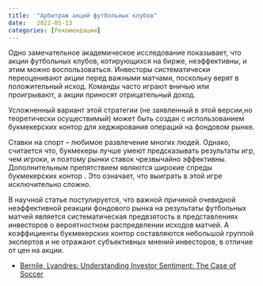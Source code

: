 ```yaml
---
title:  "Арбитраж акций футбольных клубов"
date:   2022-05-13
categories: [Рекомендации]
---
```


Одно замечательное академическое исследование показывает, что акции футбольных клубов, котирующихся на бирже, неэффективны, и этим можно воспользоваться. Инвесторы систематически переоценивают акции перед важными матчами, поскольку верят в положительный исход. Команды часто играют вничью или проигрывают, а акции приносят отрицательный доход.


Усложненный вариант этой стратегии (не заявленный в этой версии,но теоретически осуществимый) может быть создан с использованием букмекерских контор для хеджирования операций на фондовом рынке.

Ставки на спорт – любимое развлечение многих людей. Однако, считается что, букмекеры лучше умеют предсказывать результаты игр, чем игроки, и поэтому рынки ставок чрезвычайно эффективны. Дополнительным препятствием являются широкие спреды букмекерских контор . Это означает, что выиграть в этой игре исключительно сложно.

В научной статье постулируется, что важной причиной очевидной неэффективной реакции фондового рынка на результаты футбольных матчей является систематическая предвзятость в представлениях инвесторов о вероятностном распределении исходов матчей. А коэффициенты букмекерских контор составляются небольшой группой экспертов и не отражают субъективных мнений инвесторов, в отличие от цен на акции.

* <a href="http://papers.ssrn.com/sol3/papers.cfm?abstract_id=1343685">Bernile, Lyandres: Understanding Investor Sentiment: The Case of Soccer</a>
 




